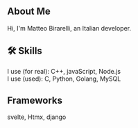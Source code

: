 ##  About Me
Hi, I'm Matteo Birarelli, an Italian developer.
## 🛠 Skills
I use (for real): C++, javaScript, Node.js \
I use (used): C, Python, Golang, MySQL
## Frameworks
svelte, Htmx, django

